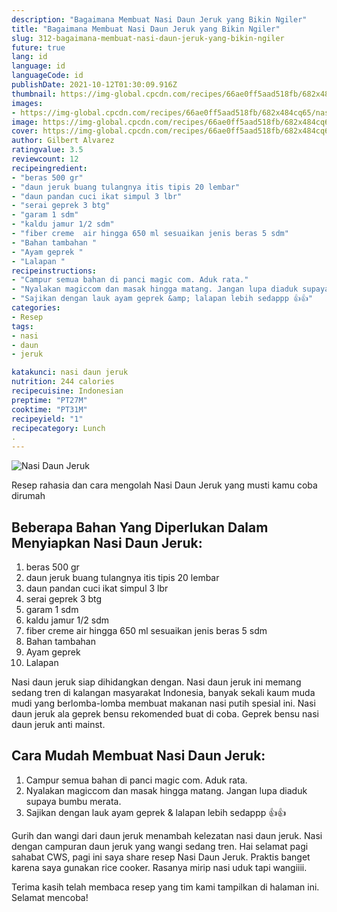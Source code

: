 ```yaml
---
description: "Bagaimana Membuat Nasi Daun Jeruk yang Bikin Ngiler"
title: "Bagaimana Membuat Nasi Daun Jeruk yang Bikin Ngiler"
slug: 312-bagaimana-membuat-nasi-daun-jeruk-yang-bikin-ngiler
future: true
lang: id
language: id
languageCode: id
publishDate: 2021-10-12T01:30:09.916Z 
thumbnail: https://img-global.cpcdn.com/recipes/66ae0ff5aad518fb/682x484cq65/nasi-daun-jeruk-foto-resep-utama.png
images:
- https://img-global.cpcdn.com/recipes/66ae0ff5aad518fb/682x484cq65/nasi-daun-jeruk-foto-resep-utama.png
image: https://img-global.cpcdn.com/recipes/66ae0ff5aad518fb/682x484cq65/nasi-daun-jeruk-foto-resep-utama.png
cover: https://img-global.cpcdn.com/recipes/66ae0ff5aad518fb/682x484cq65/nasi-daun-jeruk-foto-resep-utama.png
author: Gilbert Alvarez
ratingvalue: 3.5
reviewcount: 12
recipeingredient:
- "beras 500 gr"
- "daun jeruk buang tulangnya itis tipis 20 lembar"
- "daun pandan cuci ikat simpul 3 lbr"
- "serai geprek 3 btg"
- "garam 1 sdm"
- "kaldu jamur 1/2 sdm"
- "fiber creme  air hingga 650 ml sesuaikan jenis beras 5 sdm"
- "Bahan tambahan "
- "Ayam geprek "
- "Lalapan "
recipeinstructions:
- "Campur semua bahan di panci magic com. Aduk rata."
- "Nyalakan magiccom dan masak hingga matang. Jangan lupa diaduk supaya bumbu merata."
- "Sajikan dengan lauk ayam geprek &amp; lalapan lebih sedappp 👍👍"
categories:
- Resep
tags:
- nasi
- daun
- jeruk

katakunci: nasi daun jeruk 
nutrition: 244 calories
recipecuisine: Indonesian
preptime: "PT27M"
cooktime: "PT31M"
recipeyield: "1"
recipecategory: Lunch
. 
---
```



![Nasi Daun Jeruk](https://img-global.cpcdn.com/recipes/66ae0ff5aad518fb/682x484cq65/nasi-daun-jeruk-foto-resep-utama.png)

Resep rahasia dan cara mengolah  Nasi Daun Jeruk yang musti kamu coba dirumah

<!--inarticleads1-->

## Beberapa Bahan Yang Diperlukan Dalam Menyiapkan Nasi Daun Jeruk:

1. beras 500 gr
1. daun jeruk buang tulangnya itis tipis 20 lembar
1. daun pandan cuci ikat simpul 3 lbr
1. serai geprek 3 btg
1. garam 1 sdm
1. kaldu jamur 1/2 sdm
1. fiber creme  air hingga 650 ml sesuaikan jenis beras 5 sdm
1. Bahan tambahan 
1. Ayam geprek 
1. Lalapan 

Nasi daun jeruk siap dihidangkan dengan. Nasi daun jeruk ini memang sedang tren di kalangan masyarakat Indonesia, banyak sekali kaum muda mudi yang berlomba-lomba membuat makanan nasi putih spesial ini. Nasi daun jeruk ala geprek bensu rekomended buat di coba. Geprek bensu nasi daun jeruk anti mainst. 

<!--inarticleads2-->

## Cara Mudah Membuat Nasi Daun Jeruk:

1. Campur semua bahan di panci magic com. Aduk rata.
1. Nyalakan magiccom dan masak hingga matang. Jangan lupa diaduk supaya bumbu merata.
1. Sajikan dengan lauk ayam geprek &amp; lalapan lebih sedappp 👍👍


Gurih dan wangi dari daun jeruk menambah kelezatan nasi daun jeruk. Nasi dengan campuran daun jeruk yang wangi sedang tren. Hai selamat pagi sahabat CWS, pagi ini saya share resep Nasi Daun Jeruk. Praktis banget karena saya gunakan rice cooker. Rasanya mirip nasi uduk tapi wangiiii. 

Terima kasih telah membaca resep yang tim kami tampilkan di halaman ini. Selamat mencoba!
